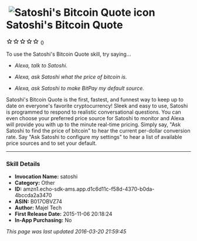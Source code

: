 # &nbsp;<img src="https://github.com/dale3h/alexa-skills-list/raw/master/skills/satoshis-bitcoin-quote/B017OBVZ74/app_icon" alt="Satoshi&#39;s Bitcoin Quote icon" width="36"> Satoshi's Bitcoin Quote
![0 stars](../../../images/ic_star_border_black_18dp_1x.png)![0 stars](../../../images/ic_star_border_black_18dp_1x.png)![0 stars](../../../images/ic_star_border_black_18dp_1x.png)![0 stars](../../../images/ic_star_border_black_18dp_1x.png)![0 stars](../../../images/ic_star_border_black_18dp_1x.png) 0

To use the Satoshi's Bitcoin Quote skill, try saying...

* *Alexa, talk to Satoshi.*

* *Alexa, ask Satoshi what the price of bitcoin is.*

* *Alexa, ask Satoshi to make BitPay my default source.*

Satoshi's Bitcoin Quote is the first, fastest, and funnest way to keep up to date on everyone's favorite cryptocurrency! Sleek and easy to use, Satoshi is programmed to respond to realistic conversational questions. You can even choose your preferred price source for Satoshi to monitor and Alexa will provide you with up to the minute real-time pricing. Simply say, "Ask Satoshi to find the price of bitcoin" to hear the current per-dollar conversion rate. Say "Ask Satoshi to configure my settings" to hear a list of available price sources and to set your default.

***

### Skill Details

* **Invocation Name:** satoshi
* **Category:** Other
* **ID:** amzn1.echo-sdk-ams.app.d1c6d11c-f58d-4370-b0da-4bccda2a3470
* **ASIN:** B017OBVZ74
* **Author:** Majel Tech
* **First Release Date:** 2015-11-06 20:18:24
* **In-App Purchasing:** No

*This page was last updated 2016-03-20 21:59:45*
